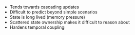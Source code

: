 * Tends towards cascading updates
* Difficult to predict beyond simple scenarios
* State is long lived (memory pressure)
* Scattered state ownership makes it difficult to reason about
* Hardens temporal coupling